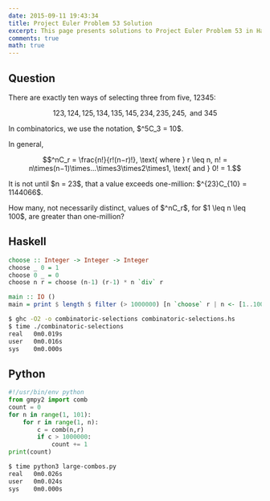 ```yaml
---
date: 2015-09-11 19:43:34
title: Project Euler Problem 53 Solution
excerpt: This page presents solutions to Project Euler Problem 53 in Haskell and Python.
comments: true
math: true
---
```



## Question

<p>
There are exactly ten ways of selecting three from five, 12345:
</p>

$$123, 124, 125, 134, 135, 145, 234, 235, 245, \text{ and } 345$$

<p>
In combinatorics, we use the notation, $^5C_3 = 10$.
</p>

<p>
In general,
</p>

$$^nC_r = \frac{n!}{r!(n−r)!}, \text{ where } r \leq n, n! = n\times(n−1)\times...\times3\times2\times1, \text{ and } 0! = 1.$$

<p>
It is not until $n = 23$, that a value exceeds one-million: $^{23}C_{10} = 1144066$.
</p>

<p>
How many, not necessarily distinct, values of  $^nC_r$, for $1 \leq n \leq 100$, are greater than one-million?
</p>







## Haskell

```haskell
choose :: Integer -> Integer -> Integer
choose _ 0 = 1
choose 0 _ = 0
choose n r = choose (n-1) (r-1) * n `div` r

main :: IO ()
main = print $ length $ filter (> 1000000) [n `choose` r | n <- [1..100], r <- [1..n]]
```


```bash
$ ghc -O2 -o combinatoric-selections combinatoric-selections.hs
$ time ./combinatoric-selections
real   0m0.019s
user   0m0.016s
sys    0m0.000s
```



## Python

```python
#!/usr/bin/env python
from gmpy2 import comb
count = 0
for n in range(1, 101):
    for r in range(1, n):
        c = comb(n,r)
        if c > 1000000:
            count += 1
print(count)
```


```bash
$ time python3 large-combos.py
real   0m0.026s
user   0m0.024s
sys    0m0.000s
```


